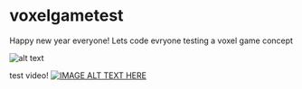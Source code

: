 # voxelgametest
Happy new year everyone!
Lets code evryone
testing a voxel game concept

![alt text](https://giantbomb1.cbsistatic.com/uploads/scale_small/8/87610/3094098-galacticaboxart.jpg)


test video!
[![IMAGE ALT TEXT HERE](https://image.spreadshirtmedia.com/image-server/v1/products/T1007A309PA3623PT17X36Y25D1032784752FS5767/views/1,width=500,height=500,appearanceId=309/main-logo-bigger-unisex-contrast-hoodie.jpg)](https://www.youtube.com/watch?v=9p2d-CuVlgc&list=PLRqwX-V7Uu6ZF9C0YMKuns9sLDzK6zoiV&index=7)


